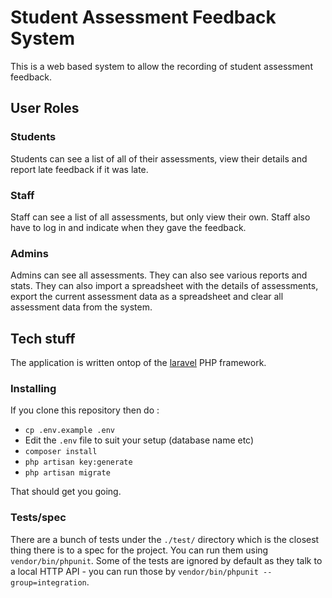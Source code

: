 # Student Assessment Feedback System

This is a web based system to allow the recording of student assessment feedback.

## User Roles

### Students

Students can see a list of all of their assessments, view their details and report
late feedback if it was late.

### Staff

Staff can see a list of all assessments, but only view their own.  Staff also have
to log in and indicate when they gave the feedback.

### Admins

Admins can see all assessments.  They can also see various reports and stats.  They can
also import a spreadsheet with the details of assessments, export the current assessment
data as a spreadsheet and clear all assessment data from the system.

## Tech stuff

The application is written ontop of the [laravel](https://laravel.com/) PHP framework.

### Installing

If you clone this repository then do :

* `cp .env.example .env`
* Edit the `.env` file to suit your setup (database name etc)
* `composer install`
* `php artisan key:generate`
* `php artisan migrate`

That should get you going.

### Tests/spec

There are a bunch of tests under the `./test/` directory which is the closest thing there
is to a spec for the project.  You can run them using `vendor/bin/phpunit`.  Some of the tests
are ignored by default as they talk to a local HTTP API - you can run those by `vendor/bin/phpunit --group=integration`.


